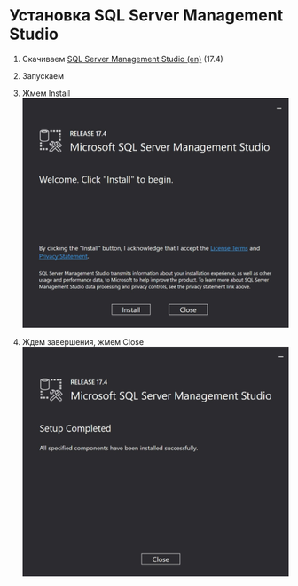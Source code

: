 # Установка SQL Server Management Studio

1. Скачиваем [SQL Server Management Studio \(en\)](https://go.microsoft.com/fwlink/?linkid=864329&clcid=0x409) \(17.4\)

2. Запускаем

3. Жмем Install  
   ![](/TestSystem/InstallationSSMS/1.jpg)

4. Ждем завершения, жмем Close  
   ![](/TestSystem/InstallationSSMS/2.jpg)



